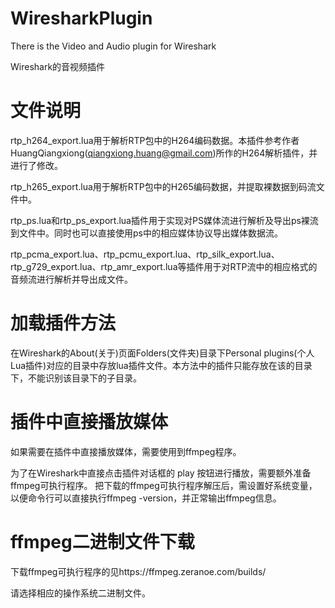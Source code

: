 # WiresharkPlugin
There is the Video and Audio plugin for Wireshark

Wireshark的音视频插件


# 文件说明
rtp_h264_export.lua用于解析RTP包中的H264编码数据。本插件参考作者HuangQiangxiong(qiangxiong.huang@gmail.com)所作的H264解析插件，并进行了修改。

rtp_h265_export.lua用于解析RTP包中的H265编码数据，并提取裸数据到码流文件中。

rtp_ps.lua和rtp_ps_export.lua插件用于实现对PS媒体流进行解析及导出ps裸流到文件中。同时也可以直接使用ps中的相应媒体协议导出媒体数据流。

rtp_pcma_export.lua、rtp_pcmu_export.lua、rtp_silk_export.lua、rtp_g729_export.lua、rtp_amr_export.lua等插件用于对RTP流中的相应格式的音频流进行解析并导出成文件。


# 加载插件方法

在Wireshark的About(关于)页面Folders(文件夹)目录下Personal plugins(个人Lua插件)对应的目录中存放lua插件文件。本方法中的插件只能存放在该的目录下，不能识别该目录下的子目录。


# 插件中直接播放媒体

如果需要在插件中直接播放媒体，需要使用到ffmpeg程序。

为了在Wireshark中直接点击插件对话框的 play 按钮进行播放，需要额外准备ffmpeg可执行程序。
把下载的ffmpeg可执行程序解压后，需设置好系统变量，以便命令行可以直接执行ffmpeg -version，并正常输出ffmpeg信息。


# ffmpeg二进制文件下载

下载ffmpeg可执行程序的见https://ffmpeg.zeranoe.com/builds/

请选择相应的操作系统二进制文件。
